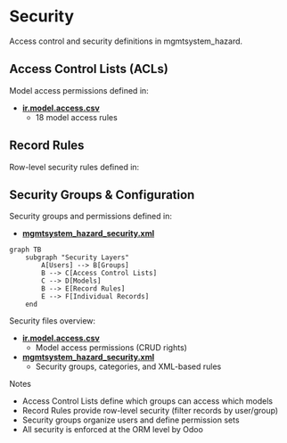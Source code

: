 # Security

Access control and security definitions in mgmtsystem_hazard.

## Access Control Lists (ACLs)

Model access permissions defined in:
- **[ir.model.access.csv](../mgmtsystem_hazard/security/ir.model.access.csv)**
  - 18 model access rules

## Record Rules

Row-level security rules defined in:

## Security Groups & Configuration

Security groups and permissions defined in:
- **[mgmtsystem_hazard_security.xml](../mgmtsystem_hazard/security/mgmtsystem_hazard_security.xml)**

```mermaid
graph TB
    subgraph "Security Layers"
        A[Users] --> B[Groups]
        B --> C[Access Control Lists]
        C --> D[Models]
        B --> E[Record Rules]
        E --> F[Individual Records]
    end
```

Security files overview:
- **[ir.model.access.csv](../mgmtsystem_hazard/security/ir.model.access.csv)**
  - Model access permissions (CRUD rights)
- **[mgmtsystem_hazard_security.xml](../mgmtsystem_hazard/security/mgmtsystem_hazard_security.xml)**
  - Security groups, categories, and XML-based rules

Notes
- Access Control Lists define which groups can access which models
- Record Rules provide row-level security (filter records by user/group)
- Security groups organize users and define permission sets
- All security is enforced at the ORM level by Odoo
